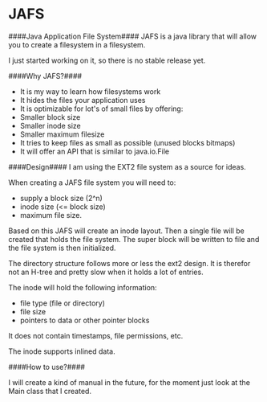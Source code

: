 JAFS
====

####Java Application File System####
JAFS is a java library that will allow you to create a filesystem in a filesystem.

I just started working on it, so there is no stable release yet.

####Why JAFS?####
* It is my way to learn how filesystems work
* It hides the files your application uses
* It is optimizable for lot's of small files by offering:
 * Smaller block size
 * Smaller inode size
 * Smaller maximum filesize
* It tries to keep files as small as possible (unused blocks bitmaps)
* It will offer an API that is similar to java.io.File

####Design####
I am using the EXT2 file system as a source for ideas.

When creating a JAFS file system you will need to:
* supply a block size (2^n)
* inode size (<= block size)
* maximum file size. 

Based on this JAFS will create an inode layout. Then a single file will be created that holds the file system. The super block will be written to file and the file system is then initialized.

The directory structure follows more or less the ext2 design. It is therefor not an H-tree and pretty slow when it holds a lot of entries.

The inode will hold the following information:
* file type (file or directory)
* file size
* pointers to data or other pointer blocks

It does not contain timestamps, file permissions, etc.

The inode supports inlined data.

####How to use?####

I will create a kind of manual in the future, for the moment just look at the Main class that I created.
